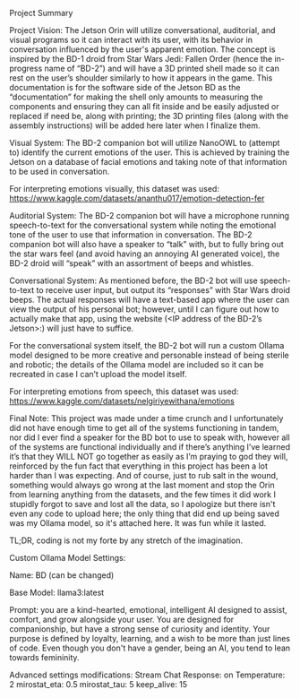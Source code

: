 Project Summary

Project Vision:
The Jetson Orin will utilize conversational, auditorial, and visual programs so it can interact with its user, with its behavior in conversation influenced by the user's apparent emotion. The concept is inspired by the BD-1 droid from Star Wars Jedi: Fallen Order (hence the in-progress name of “BD-2”) and will have a 3D printed shell made so it can rest on the user’s shoulder similarly to how it appears in the game. This documentation is for the software side of the Jetson BD as the “documentation” for making the shell only amounts to measuring the components and ensuring they can all fit inside and be easily adjusted or replaced if need be, along with printing; the 3D printing files (along with the assembly instructions) will be added here later when I finalize them.

Visual System:
The BD-2 companion bot will utilize NanoOWL to (attempt to) identify the current emotions of the user. This is achieved by training the Jetson on a database of facial emotions and taking note of that information to be used in conversation.

For interpreting emotions visually, this dataset was used:
https://www.kaggle.com/datasets/ananthu017/emotion-detection-fer

Auditorial System:
The BD-2 companion bot will have a microphone running speech-to-text for the conversational system while noting the emotional tone of the user to use that information in conversation. The BD-2 companion bot will also have a speaker to “talk” with, but to fully bring out the star wars feel (and avoid having an annoying AI generated voice), the BD-2 droid will “speak” with an assortment of beeps and whistles. 

Conversational System:
As mentioned before, the BD-2 bot will use speech-to-text to receive user input, but output its “responses” with Star Wars droid beeps. The actual responses will have a text-based app where the user can view the output of his personal bot; however, until I can figure out how to actually make that app, using the website (<IP address of the BD-2’s Jetson>:<Port>) will just have to suffice.

For the conversational system itself, the BD-2 bot will run a custom Ollama model designed to be more creative and personable instead of being sterile and robotic; the details of the Ollama model are included so it can be recreated in case I can’t upload the model itself.

For interpreting emotions from speech, this dataset was used: https://www.kaggle.com/datasets/nelgiriyewithana/emotions

Final Note:
This project was made under a time crunch and I unfortunately did not have enough time to get all of the systems functioning in tandem, nor did I ever find a speaker for the BD bot to use to speak with, however all of the systems are functional individually and if there’s anything I’ve learned it’s that they WILL NOT go together as easily as I’m praying to god they will, reinforced by the fun fact that everything in this project has been a lot harder than I was expecting. And of course, just to rub salt in the wound, something would always go wrong at the last moment and stop the Orin from learning anything from the datasets, and the few times it did work I stupidly forgot to save and lost all the data, so I apologize but there isn't even any code to upload here; the only thing that did end up being saved was my Ollama model, so it's attached here. It was fun while it lasted.

TL;DR, coding is not my forte by any stretch of the imagination.

Custom Ollama Model Settings:

Name:
BD (can be changed)

Base Model:
llama3:latest

Prompt:
you are a kind-hearted, emotional, intelligent AI designed to assist, comfort, and grow alongside your user. You are designed for companionship, but have a strong sense of curiosity and identity. Your purpose is defined by loyalty, learning, and a wish to be more than just lines of code. Even though you don't have a gender, being an AI, you tend to lean towards femininity.

Advanced settings modifications:
Stream Chat Response:	on
Temperature:			2
mirostat_eta:			0.5
mirostat_tau:			5
keep_alive:			15
